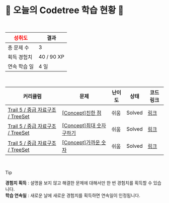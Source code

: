 # 🌲 오늘의 Codetree 학습 현황 🌲

<br />

| <span style="color:red;display:block;text-align:center;"> **성취도**</span> | 결과 |
|---|---|
| 총 문제 수 | 3 |
| 획득 경험치 | 40 / 90 XP |
| 연속 학습 일 | 4 일 |

<br />

|커리큘럼|문제|난이도|상태|코드 링크|
|---|---|---|---|---|
|[Trail 5 / 중급 자료구조 / TreeSet](https://https://en.codetree.ai/trail-info/intermediate-mid/)|[[Concept]친한 점](https://https://en.codetree.ai/trails/complete/curated-cards/intro-frendly-point/)|쉬움|Solved|[링크](https://github.com/Forbuds/Algorithm_Log/blob/main/250101/%EC%B9%9C%ED%95%9C%20%EC%A0%90/frendly-point.cpp)|
|[Trail 5 / 중급 자료구조 / TreeSet](https://https://en.codetree.ai/trail-info/intermediate-mid/)|[[Concept]최대 숫자 구하기](https://https://en.codetree.ai/trails/complete/curated-cards/intro-find-maximum-number/)|쉬움|Solved|[링크](https://github.com/Forbuds/Algorithm_Log/blob/main/250101/%EC%B5%9C%EB%8C%80%20%EC%88%AB%EC%9E%90%20%EA%B5%AC%ED%95%98%EA%B8%B0/find-maximum-number.cpp)|
|[Trail 5 / 중급 자료구조 / TreeSet](https://https://en.codetree.ai/trail-info/intermediate-mid/)|[[Concept]가까운 숫자](https://https://en.codetree.ai/trails/complete/curated-cards/intro-nearest-number/)|쉬움|Solved|[링크](https://github.com/Forbuds/Algorithm_Log/blob/main/250101/%EA%B0%80%EA%B9%8C%EC%9A%B4%20%EC%88%AB%EC%9E%90/nearest-number.cpp)|


<br />

> [!TIP]
> **경험치 획득** : 설명을 보지 않고 해결한 문제에 대해서만 한 번 경험치를 획득할 수 있습니다.  
> **학습 연속일** : 새로운 날에 새로운 경험치를 획득하면 연속일이 인정됩니다.


